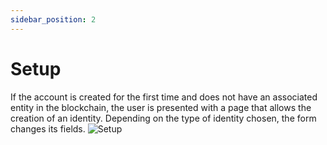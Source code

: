 ```yaml
---
sidebar_position: 2
---
```


# Setup

If the account is created for the first time and does not have an associated entity in the blockchain, the user is presented with a page that allows the creation of an identity. Depending on the type of identity chosen, the form changes its fields.
![Setup](/img/docs/setup-dashboard.png)
